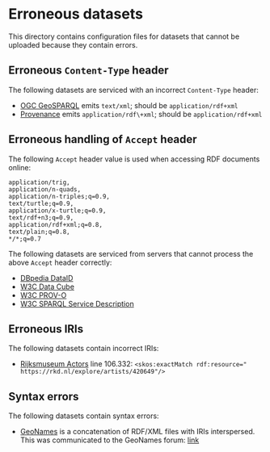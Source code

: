 # Erroneous datasets

This directory contains configuration files for datasets that cannot
be uploaded because they contain errors.

## Erroneous `Content-Type` header

The following datasets are serviced with an incorrect `Content-Type`
header:

  - [OGC GeoSPARQL](geo.json) emits `text/xml`; should be
    `application/rdf+xml`
  - [Provenance](provenance.json) emits `application/rdf\+xml`; should
    be `application/rdf+xml`

## Erroneous handling of `Accept` header

The following `Accept` header value is used when accessing RDF
documents online:

```
application/trig,
application/n-quads,
application/n-triples;q=0.9,
text/turtle;q=0.9,
application/x-turtle;q=0.9,
text/rdf+n3;q=0.9,
application/rdf+xml;q=0.8,
text/plain;q=0.8,
*/*;q=0.7
```

The following datasets are serviced from servers that cannot process
the above `Accept` header correctly:

  - [DBpedia DataID](dataid.json)
  - [W3C Data Cube](qb.json)
  - [W3C PROV-O](prov.json)
  - [W3C SPARQL Service Description](sd.json)

## Erroneous IRIs

The following datasets contain incorrect IRIs:

  - [Rijksmuseum Actors](actors.json) line 106.332: `<skos:exactMatch
    rdf:resource=" https://rkd.nl/explore/artists/420649"/>`

## Syntax errors

The following datasets contain syntax errors:

  - [GeoNames](geonames.json) is a concatenation of RDF/XML files with
    IRIs interspersed.  This was communicated to the GeoNames forum:
    [link](http://forum.geonames.org/gforum/forums/show/4.page)
